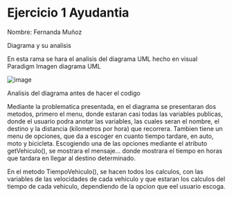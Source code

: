 # Ejercicio 1 Ayudantia

Nombre: Fernanda Muñoz


Diagrama y su analisis

En esta rama se hara el analisis del diagrama UML hecho en visual Paradigm
Imagen diagrama UML


![image](https://github.com/FernaMunoz/Evidencia1/assets/142464144/55ee9868-e0ce-4d34-921b-66ce247a25bb)


Analisis del diagrama antes de hacer el codigo

Mediante la problematica presentada, en el diagrama se presentaran dos metodos, primero el menu, donde estaran casi todas las variables publicas, donde el usuario podra anotar las variables, las cuales seran el nombre, el destino y la distancia (kilometros por hora) que recorrera.
Tambien tiene un menu de opciones, que da a escoger en cuanto tiempo tardare, en auto, moto y bicicleta.
Escogiendo una de las opciones mediante el atributo getVehiculo(), se mostrara el mensaje... donde mostrara el tiempo en horas que tardara en llegar al destino determinado.

En el metodo TiempoVehiculo(), se hacen todos los calculos, con las variables de las velocidades de cada vehiculo y que estaran los calculos del tiempo de cada vehiculo, dependiendo de la opcion que eel usuario escoga.


